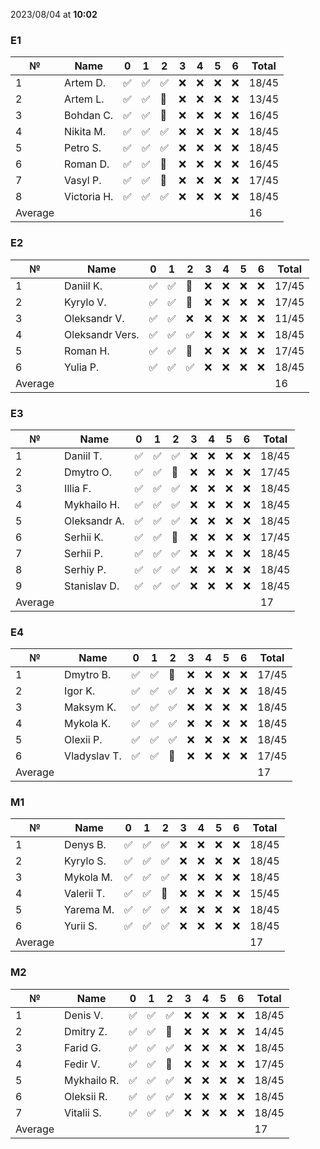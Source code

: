 2023/08/04 at **10:02**
### E1
|№|Name|0|1|2|3|4|5|6|Total|
|-----|-----|-----|-----|-----|-----|-----|-----|-----|-----|
|1|Artem D.|✅|✅|✅|❌|❌|❌|❌|18/45|
|2|Artem L.|✅|✅|🔄|❌|❌|❌|❌|13/45|
|3|Bohdan C.|✅|✅|🔄|❌|❌|❌|❌|16/45|
|4|Nikita M.|✅|✅|✅|❌|❌|❌|❌|18/45|
|5|Petro S.|✅|✅|✅|❌|❌|❌|❌|18/45|
|6|Roman D.|✅|✅|🔄|❌|❌|❌|❌|16/45|
|7|Vasyl P.|✅|✅|🔄|❌|❌|❌|❌|17/45|
|8|Victoria H.|✅|✅|✅|❌|❌|❌|❌|18/45|
|Average|||||||||16||
### E2
|№|Name|0|1|2|3|4|5|6|Total|
|-----|-----|-----|-----|-----|-----|-----|-----|-----|-----|
|1|Daniil K.|✅|✅|🔄|❌|❌|❌|❌|17/45|
|2|Kyrylo V.|✅|✅|🔄|❌|❌|❌|❌|17/45|
|3|Oleksandr V.|✅|✅|❌|❌|❌|❌|❌|11/45|
|4|Oleksandr Vers.|✅|✅|✅|❌|❌|❌|❌|18/45|
|5|Roman H.|✅|✅|🔄|❌|❌|❌|❌|17/45|
|6|Yulia P.|✅|✅|✅|❌|❌|❌|❌|18/45|
|Average|||||||||16||
### E3
|№|Name|0|1|2|3|4|5|6|Total|
|-----|-----|-----|-----|-----|-----|-----|-----|-----|-----|
|1|Daniil T.|✅|✅|✅|❌|❌|❌|❌|18/45|
|2|Dmytro O.|✅|✅|🔄|❌|❌|❌|❌|17/45|
|3|Illia F.|✅|✅|✅|❌|❌|❌|❌|18/45|
|4|Mykhailo H.|✅|✅|✅|❌|❌|❌|❌|18/45|
|5|Oleksandr A.|✅|✅|✅|❌|❌|❌|❌|18/45|
|6|Serhii K.|✅|✅|🔄|❌|❌|❌|❌|17/45|
|7|Serhii P.|✅|✅|✅|❌|❌|❌|❌|18/45|
|8|Serhiy P.|✅|✅|✅|❌|❌|❌|❌|18/45|
|9|Stanislav D.|✅|✅|✅|❌|❌|❌|❌|18/45|
|Average|||||||||17||
### E4
|№|Name|0|1|2|3|4|5|6|Total|
|-----|-----|-----|-----|-----|-----|-----|-----|-----|-----|
|1|Dmytro B.|✅|✅|🔄|❌|❌|❌|❌|17/45|
|2|Igor K.|✅|✅|✅|❌|❌|❌|❌|18/45|
|3|Maksym K.|✅|✅|✅|❌|❌|❌|❌|18/45|
|4|Mykola K.|✅|✅|✅|❌|❌|❌|❌|18/45|
|5|Olexii P.|✅|✅|✅|❌|❌|❌|❌|18/45|
|6|Vladyslav T.|✅|✅|🔄|❌|❌|❌|❌|17/45|
|Average|||||||||17||
### M1
|№|Name|0|1|2|3|4|5|6|Total|
|-----|-----|-----|-----|-----|-----|-----|-----|-----|-----|
|1|Denys B.|✅|✅|✅|❌|❌|❌|❌|18/45|
|2|Kyrylo S.|✅|✅|✅|❌|❌|❌|❌|18/45|
|3|Mykola M.|✅|✅|✅|❌|❌|❌|❌|18/45|
|4|Valerii T.|✅|✅|🔄|❌|❌|❌|❌|15/45|
|5|Yarema M.|✅|✅|✅|❌|❌|❌|❌|18/45|
|6|Yurii S.|✅|✅|✅|❌|❌|❌|❌|18/45|
|Average|||||||||17||
### M2
|№|Name|0|1|2|3|4|5|6|Total|
|-----|-----|-----|-----|-----|-----|-----|-----|-----|-----|
|1|Denis V.|✅|✅|✅|❌|❌|❌|❌|18/45|
|2|Dmitry Z.|✅|✅|🔄|❌|❌|❌|❌|14/45|
|3|Farid G.|✅|✅|✅|❌|❌|❌|❌|18/45|
|4|Fedir V.|✅|✅|🔄|❌|❌|❌|❌|17/45|
|5|Mykhailo R.|✅|✅|✅|❌|❌|❌|❌|18/45|
|6|Oleksii R.|✅|✅|✅|❌|❌|❌|❌|18/45|
|7|Vitalii S.|✅|✅|✅|❌|❌|❌|❌|18/45|
|Average|||||||||17||
